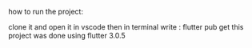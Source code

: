how to run the project: 

clone it and open it in vscode then in terminal write : flutter pub get
this project was done using flutter 3.0.5